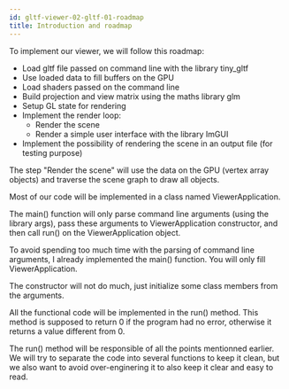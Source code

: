 ```yaml
---
id: gltf-viewer-02-gltf-01-roadmap
title: Introduction and roadmap
---
```


To implement our viewer, we will follow this roadmap:
- Load gltf file passed on command line with the library tiny_gltf
- Use loaded data to fill buffers on the GPU
- Load shaders passed on the command line
- Build projection and view matrix using the maths library glm
- Setup GL state for rendering
- Implement the render loop:
  - Render the scene
  - Render a simple user interface with the library ImGUI
- Implement the possibility of rendering the scene in an output file (for testing purpose)

The step "Render the scene" will use the data on the GPU (vertex array objects) and traverse the scene graph to draw all objects.

Most of our code will be implemented in a class named ViewerApplication.

The main() function will only parse command line arguments (using the library args), pass these arguments to ViewerApplication constructor, and then call run() on the ViewerApplication object.

To avoid spending too much time with the parsing of command line arguments, I already implemented the main() function. You will only fill ViewerApplication.

The constructor will not do much, just initialize some class members from the arguments.

All the functional code will be implemented in the run() method. This method is supposed to return 0 if the program had no error, otherwise it returns a value different from 0.

The run() method will be responsible of all the points mentionned earlier. We will try to separate the code into several functions to keep it clean, but we also want to avoid over-enginering it to also keep it clear and easy to read.